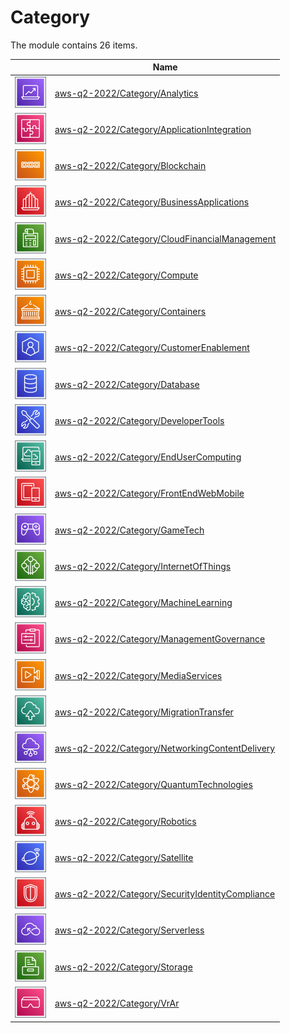 # Category

The module contains 26 items.



| |Name|
|:---:|---|
| ![illustration of aws-q2-2022/Category/Analytics](../../aws-q2-2022/Category/Analytics.png) | [aws-q2-2022/Category/Analytics](../../aws-q2-2022/Category/Analytics.md) |
| ![illustration of aws-q2-2022/Category/ApplicationIntegration](../../aws-q2-2022/Category/ApplicationIntegration.png) | [aws-q2-2022/Category/ApplicationIntegration](../../aws-q2-2022/Category/ApplicationIntegration.md) |
| ![illustration of aws-q2-2022/Category/Blockchain](../../aws-q2-2022/Category/Blockchain.png) | [aws-q2-2022/Category/Blockchain](../../aws-q2-2022/Category/Blockchain.md) |
| ![illustration of aws-q2-2022/Category/BusinessApplications](../../aws-q2-2022/Category/BusinessApplications.png) | [aws-q2-2022/Category/BusinessApplications](../../aws-q2-2022/Category/BusinessApplications.md) |
| ![illustration of aws-q2-2022/Category/CloudFinancialManagement](../../aws-q2-2022/Category/CloudFinancialManagement.png) | [aws-q2-2022/Category/CloudFinancialManagement](../../aws-q2-2022/Category/CloudFinancialManagement.md) |
| ![illustration of aws-q2-2022/Category/Compute](../../aws-q2-2022/Category/Compute.png) | [aws-q2-2022/Category/Compute](../../aws-q2-2022/Category/Compute.md) |
| ![illustration of aws-q2-2022/Category/Containers](../../aws-q2-2022/Category/Containers.png) | [aws-q2-2022/Category/Containers](../../aws-q2-2022/Category/Containers.md) |
| ![illustration of aws-q2-2022/Category/CustomerEnablement](../../aws-q2-2022/Category/CustomerEnablement.png) | [aws-q2-2022/Category/CustomerEnablement](../../aws-q2-2022/Category/CustomerEnablement.md) |
| ![illustration of aws-q2-2022/Category/Database](../../aws-q2-2022/Category/Database.png) | [aws-q2-2022/Category/Database](../../aws-q2-2022/Category/Database.md) |
| ![illustration of aws-q2-2022/Category/DeveloperTools](../../aws-q2-2022/Category/DeveloperTools.png) | [aws-q2-2022/Category/DeveloperTools](../../aws-q2-2022/Category/DeveloperTools.md) |
| ![illustration of aws-q2-2022/Category/EndUserComputing](../../aws-q2-2022/Category/EndUserComputing.png) | [aws-q2-2022/Category/EndUserComputing](../../aws-q2-2022/Category/EndUserComputing.md) |
| ![illustration of aws-q2-2022/Category/FrontEndWebMobile](../../aws-q2-2022/Category/FrontEndWebMobile.png) | [aws-q2-2022/Category/FrontEndWebMobile](../../aws-q2-2022/Category/FrontEndWebMobile.md) |
| ![illustration of aws-q2-2022/Category/GameTech](../../aws-q2-2022/Category/GameTech.png) | [aws-q2-2022/Category/GameTech](../../aws-q2-2022/Category/GameTech.md) |
| ![illustration of aws-q2-2022/Category/InternetOfThings](../../aws-q2-2022/Category/InternetOfThings.png) | [aws-q2-2022/Category/InternetOfThings](../../aws-q2-2022/Category/InternetOfThings.md) |
| ![illustration of aws-q2-2022/Category/MachineLearning](../../aws-q2-2022/Category/MachineLearning.png) | [aws-q2-2022/Category/MachineLearning](../../aws-q2-2022/Category/MachineLearning.md) |
| ![illustration of aws-q2-2022/Category/ManagementGovernance](../../aws-q2-2022/Category/ManagementGovernance.png) | [aws-q2-2022/Category/ManagementGovernance](../../aws-q2-2022/Category/ManagementGovernance.md) |
| ![illustration of aws-q2-2022/Category/MediaServices](../../aws-q2-2022/Category/MediaServices.png) | [aws-q2-2022/Category/MediaServices](../../aws-q2-2022/Category/MediaServices.md) |
| ![illustration of aws-q2-2022/Category/MigrationTransfer](../../aws-q2-2022/Category/MigrationTransfer.png) | [aws-q2-2022/Category/MigrationTransfer](../../aws-q2-2022/Category/MigrationTransfer.md) |
| ![illustration of aws-q2-2022/Category/NetworkingContentDelivery](../../aws-q2-2022/Category/NetworkingContentDelivery.png) | [aws-q2-2022/Category/NetworkingContentDelivery](../../aws-q2-2022/Category/NetworkingContentDelivery.md) |
| ![illustration of aws-q2-2022/Category/QuantumTechnologies](../../aws-q2-2022/Category/QuantumTechnologies.png) | [aws-q2-2022/Category/QuantumTechnologies](../../aws-q2-2022/Category/QuantumTechnologies.md) |
| ![illustration of aws-q2-2022/Category/Robotics](../../aws-q2-2022/Category/Robotics.png) | [aws-q2-2022/Category/Robotics](../../aws-q2-2022/Category/Robotics.md) |
| ![illustration of aws-q2-2022/Category/Satellite](../../aws-q2-2022/Category/Satellite.png) | [aws-q2-2022/Category/Satellite](../../aws-q2-2022/Category/Satellite.md) |
| ![illustration of aws-q2-2022/Category/SecurityIdentityCompliance](../../aws-q2-2022/Category/SecurityIdentityCompliance.png) | [aws-q2-2022/Category/SecurityIdentityCompliance](../../aws-q2-2022/Category/SecurityIdentityCompliance.md) |
| ![illustration of aws-q2-2022/Category/Serverless](../../aws-q2-2022/Category/Serverless.png) | [aws-q2-2022/Category/Serverless](../../aws-q2-2022/Category/Serverless.md) |
| ![illustration of aws-q2-2022/Category/Storage](../../aws-q2-2022/Category/Storage.png) | [aws-q2-2022/Category/Storage](../../aws-q2-2022/Category/Storage.md) |
| ![illustration of aws-q2-2022/Category/VrAr](../../aws-q2-2022/Category/VrAr.png) | [aws-q2-2022/Category/VrAr](../../aws-q2-2022/Category/VrAr.md) |



